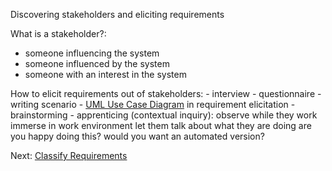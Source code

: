 Discovering stakeholders and eliciting requirements

What is a stakeholder?: 
- someone influencing the system
- someone influenced by the system
- someone with an interest in the system

How to elicit requirements out of stakeholders:
	- interview
	- questionnaire
	- writing scenario
	- [UML Use Case Diagram](UML%20Use%20Case%20Diagram.md) in requirement elicitation
	- brainstorming
	- apprenticing (contextual inquiry):
		observe while they work immerse in work environment let them talk about what they are doing are you happy doing this? would you want an automated version?

Next: [Classify Requirements](Classify%20Requirements.md)